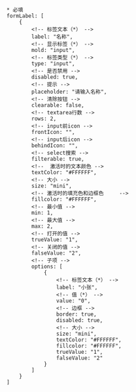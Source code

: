 <!-- form表单参数说明 -->
    * 必填
    formLabel: [
        {
            <!-- 标签文本（*） -->
            label: "名称",
            <!-- 显示标签（*） -->
            mold: "input",
            <!-- 标签类型（*） -->
            type: "input",
            <!-- 是否禁用 -->
            disabled: true,
            <!-- 提示 -->
            placeholder: "请输入名称",
            <!-- 清除按钮 -->
            clearable: false,
            <!-- textarea行数 -->
            rows: 2,
            <!-- input前icon -->
            frontIcon: "",
            <!-- input后icon -->
            behindIcon: "",
            <!-- select搜索 -->
            filterable: true,
            <!--  激活时的文本颜色 -->
            textColor: "#FFFFFF",
            <!-- 大小 -->
            size: "mini",
            <!-- 激活时的填充色和边框色	 -->
            fillcolor: "#FFFFFF",
            <!-- 最小值 -->
            min: 1,
            <!-- 最大值 -->
            max: 2,
            <!-- 打开的值 -->
            trueValue: "1",
            <!-- 关闭的值 -->
            falseValue: "2",
            <!-- 子项 -->
            options: [
                {
                    <!-- 标签文本（*） -->
                    label: "小张",
                    <!-- 值（*） -->
                    value: "0",
                    <!-- 边框 -->
                    border: true,
                    disabled: true,
                    <!-- 大小 -->
                    size: "mini",
                    textColor: "#FFFFFF",
                    fillcolor: "#FFFFFF",
                    trueValue: "1",
                    falseValue: "2"
                }
            ]
        }
    ]